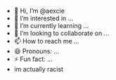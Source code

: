 - 👋 Hi, I’m @aexcie
- 👀 I’m interested in ...
- 🌱 I’m currently learning ...
- 💞️ I’m looking to collaborate on ...
- 📫 How to reach me ...
- 😄 Pronouns: ...
- ⚡ Fun fact: ...
- im actually racist

<!---
aexcie/aexcie is a ✨ special ✨ repository because its `README.md` (this file) appears on your GitHub profile.
You can click the Preview link to take a look at your changes.
--->
